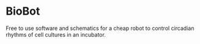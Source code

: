# BioBot
Free to use software and schematics for a cheap robot to control circadian rhythms of cell cultures in an incubator.
